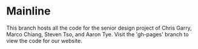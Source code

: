 Mainline
========

This branch hosts all the code for the senior design project of Chris Garry, Marco Chiang, Steven Tso, and Aaron Tye. Visit the 'gh-pages' branch to view the code for our website.
